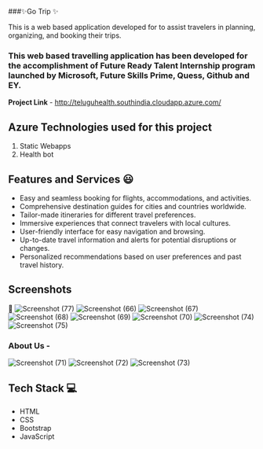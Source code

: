 ###✨Go Trip ✨

This is a web based application developed for to assist travelers in planning, organizing, and booking their trips. 

### This web based travelling application has been developed for the accomplishment of Future Ready Talent Internship program launched by Microsoft, Future Skills Prime, Quess, Github and EY.


**Project Link** - http://teluguhealth.southindia.cloudapp.azure.com/

## Azure Technologies used for this project
   1. Static Webapps
   2. Health bot

## Features and Services 😃

- Easy and seamless booking for flights, accommodations, and activities.
- Comprehensive destination guides for cities and countries worldwide.
- Tailor-made itineraries for different travel preferences.
- Immersive experiences that connect travelers with local cultures.
- User-friendly interface for easy navigation and browsing.
- Up-to-date travel information and alerts for potential disruptions or changes.
- Personalized recommendations based on user preferences and past travel history.

## Screenshots

 📸 ![Screenshot (77)](https://github.com/vyshnavidevi11/frtproject/assets/107797408/e539023d-6aff-4ced-b958-8f289f972c25)
     ![Screenshot (66)](https://github.com/vyshnavidevi11/frtproject/assets/107797408/c7cb62f1-6306-41d8-a0e6-2efa04cc996d)
     ![Screenshot (67)](https://github.com/vyshnavidevi11/frtproject/assets/107797408/1d824600-7f90-4c4e-9c98-75b78959c790)
     ![Screenshot (68)](https://github.com/vyshnavidevi11/frtproject/assets/107797408/5a0d6ac4-f5df-4651-a66f-004aedcb2e2d)
     ![Screenshot (69)](https://github.com/vyshnavidevi11/frtproject/assets/107797408/af417ccd-6764-4aca-bb71-ddc8741dded4)
     ![Screenshot (70)](https://github.com/vyshnavidevi11/frtproject/assets/107797408/7bb7954d-dc8b-49a0-a717-bc51c2319136)
     ![Screenshot (74)](https://github.com/vyshnavidevi11/frtproject/assets/107797408/0e292f54-4ce9-4086-a4c2-3e4f68ea390d)
     ![Screenshot (75)](https://github.com/vyshnavidevi11/frtproject/assets/107797408/b67bffcb-30be-416d-8e92-20cf83b94b24)

### About Us -

![Screenshot (71)](https://github.com/vyshnavidevi11/frtproject/assets/107797408/2f67168f-2caa-4414-a317-ba522aab13d4)
![Screenshot (72)](https://github.com/vyshnavidevi11/frtproject/assets/107797408/3104183d-de58-4d5a-a692-03494541dc7b)
![Screenshot (73)](https://github.com/vyshnavidevi11/frtproject/assets/107797408/5f51ab78-5942-4a70-814d-d2746a6f9f1f)

## Tech Stack 💻
- HTML
- CSS
- Bootstrap
- JavaScript
